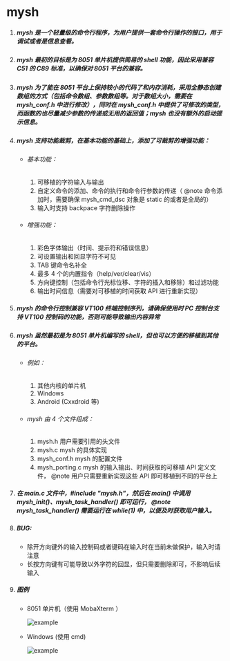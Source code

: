 # __mysh__ 
1. ##### mysh 是一个轻量级的命令行程序，为用户提供一套命令行操作的接口，用于调试或者是信息查看。

2. ##### mysh 最初的目标是为 8051 单片机提供简易的 shell 功能，因此采用兼容 C51 的 C89 标准，以确保对 8051 平台的兼容。

3. ##### mysh 为了能在 8051 平台上保持较小的代码了和内存消耗，采用全静态创建数组的方式（包括命令数组、参数数组等。对于数组大小，需要在 mysh_conf.h 中进行修改），同时在 mysh_conf.h 中提供了可修改的类型，而函数的也尽量减少参数的传递或无用的返回值；mysh 也没有额外的启动提示信息。

4. ##### mysh 支持功能裁剪，在基本功能的基础上，添加了可裁剪的增强功能：
    * ###### 基本功能：
        1. 可移植的字符输入与输出
        2. 自定义命令的添加、命令的执行和命令行参数的传递（ @note 命令添加时，需要确保 mysh_cmd_dsc 对象是 static 的或者是全局的）
        3. 输入时支持 backpace 字符删除操作
    * ###### 增强功能：
        1. 彩色字体输出（时间、提示符和错误信息）
        2. 可设置输出和回显字符不可见
        3. TAB 键命令名补全
        4. 最多 4 个的内置指令（help/ver/clear/vis）
        5. 方向键控制（包括命令行光标位移、字符的插入和移除）和过滤功能
        6. 输出时间信息（需要对可移植的时间获取 API 进行重新实现）

5. ##### mysh 的命令行控制兼容 VT100 终端控制序列，请确保使用时 PC 控制台支持 VT100 控制码的功能，否则可能导致输出内容异常

6. ##### mysh 虽然最初是为 8051 单片机编写的 shell，但也可以方便的移植到其他的平台。
    * ###### 例如：
        1. 其他内核的单片机
        2. Windows
        3. Android (Cxxdroid 等)
    * ###### mysh 由 4 个文件组成：
        1. mysh.h               用户需要引用的头文件
        2. mysh.c               mysh 的具体实现
        3. mysh_conf.h          mysh 的配置文件
        4. mysh_porting.c       mysh 的输入输出、时间获取的可移植 API 定义文件， @note 用户只需要重新实现这些 API 即可移植到不同的平台上  

7. ##### 在 main.c 文件中，#include "mysh.h"，然后在 main() 中调用 mysh_init()、mysh_task_handler() 即可运行， @note mysh_task_handler() 需要运行在 while(1) 中，以便及时获取用户输入。

8. ##### BUG:
    * 除开方向键外的输入控制码或者键码在输入时在当前未做保护，输入时请注意
    * 长按方向键有可能导致以外字符的回显，但只需要删除即可，不影响后续输入
  
9. ##### 图例
    * 8051 单片机（使用 MobaXterm ）
      
      ![example](https://github.com/SouthernSandbox/mysh/assets/75567944/5f29f8a1-baa5-4d52-be9e-b697910867b6)
      
    * Windows (使用 cmd)
      
      ![example](https://github.com/SouthernSandbox/mysh/assets/75567944/dc13d7f5-a0f3-4472-829b-285fa2b3b332)
      

      
